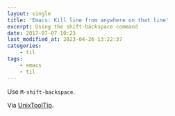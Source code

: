 ```yaml
---
layout: single
title: 'Emacs: Kill line from anywhere on that line'
excerpt: Using the shift-backspace command
date: 2017-07-07 10:23
last_modified_at: 2023-04-26 13:22:37
categories:
    - til
tags:
    - emacs
    - til
---
```


Use `M-shift-backspace`.

Via [UnixToolTip](https://twitter.com/UnixToolTip/status/844951955894124548).
